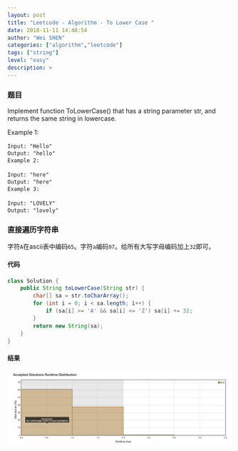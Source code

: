 ```yaml
---
layout: post
title: "Leetcode - Algorithm - To Lower Case "
date: 2018-11-11 14:48:54
author: "Wei SHEN"
categories: ["algorithm","leetcode"]
tags: ["string"]
level: "easy"
description: >
---
```


### 题目
Implement function ToLowerCase() that has a string parameter str, and returns the same string in lowercase.

Example 1:
```
Input: "Hello"
Output: "hello"
Example 2:

Input: "here"
Output: "here"
Example 3:

Input: "LOVELY"
Output: "lovely"
```

### 直接遍历字符串
字符`A`在ascii表中编码`65`。字符`a`编码`97`。给所有大写字母编码加上`32`即可。

#### 代码
```java
class Solution {
    public String toLowerCase(String str) {
        char[] sa = str.toCharArray();
        for (int i = 0; i < sa.length; i++) {
            if (sa[i] >= 'A' && sa[i] <= 'Z') sa[i] += 32;
        }
        return new String(sa);
    }
}
```

#### 结果
![to-lower-case-1](/images/leetcode/to-lower-case-1.png)
